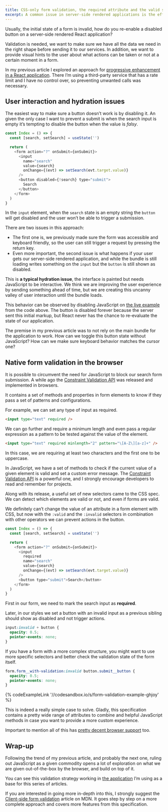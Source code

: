 ```yaml
---
title: CSS-only form validation, the required attribute and the valid selector
excerpt: A common issue in server-side rendered applications is the effects of late hydration. While users wait for JavaScript to be parsed and run, buttons don't work even though they are present, leading to a frustrating experience.
---
```


Usually, the initial state of a form is invalid, how do you re-enable a disabled button on a server-side rendered React application?

Validation is needed, we want to make sure we have all the data we need in the right shape before sending it to our services. In addition, we want to provide visual hints to the user about what actions can be taken or not at a certain moment in a form.

In my previous article I explored an approach for [progressive enhancement in a React application](/2020/05/a-progressive-search-experience-in-next/). There I’m using a third-party service that has a rate limit and I have no control over, so preventing unwanted calls was necessary.

## User interaction and hydration issues

The easiest way to make sure a button doesn’t work is by disabling it. An given the only case I want to prevent a submit is when the search input is empty it’s tempting to disable the button when the value is _falsy_.

```js
const Index = () => {
  const [search, setSearch] = useState('')

  return (
    <form action="?" onSubmit={onSubmit}>
      <input
        name="search"
        value={search}
        onChange={(evt) => setSearch(evt.target.value)}
      />
      <button disabled={!search} type="submit">
        Search
      </button>
    </form>
  )
}
```

In the `input` element, when the `search` state is an empty string the `button` will get disabled and the user won’t be able to trigger a submission.

There are two issues in this approach:

- The first one is, we previously made sure the form was accessible and keyboard friendly, so the user can still trigger a request by pressing the return key.
- Even more important, the second issue is what happens if your user gets our server-side rendered application, and while the bundle is still loading writes something on the `input` but the `button` is still shown as disabled.

This is **a typical hydration issue**, the interface is painted but needs JavaScript to be interactive. We think we are improving the user experience by sending something ahead of time, but we are creating this uncanny valley of user interaction until the bundle loads.

This behavior can be observed by disabling JavaScript on [the live example](//myxh0.sse.codesandbox.io) from the code above. The button is disabled forever because the server sent this initial markup, but React never has the chance to re-evaluate the state of our application.

The premise in my previous article was to not rely on the main bundle for the application to work. How can we toggle this button state without JavaScript? How can we make sure keyboard behavior matches the cursor one?

## Native form validation in the browser

It is possible to circumvent the need for JavaScript to block our search form submission. A while ago the [Constraint Validation API](//html.spec.whatwg.org/multipage/form-control-infrastructure.html#the-constraint-validation-api) was released and implemented in browsers.

It contains a set of methods and properties in form elements to know if they pass a set of patterns and configurations.

For example, we can set any type of input as required.

```html
<input type="text" required />
```

We can go further and require a minimum length and even pass a regular expression as a pattern to be tested against the value of the element.

```html
<input type="text" required minlength="2" pattern="\[A-Z\][a-z]+" />
```

In this case, we are requiring at least two characters and the first one to be uppercase.

In JavaScript, we have a set of methods to check if the current value of a given element is valid and set a custom error message. The [Constraint Validation API](//developer.mozilla.org/en-US/docs/Web/API/Constraint_validation) is a powerful one, and I strongly encourage developers to read and remember for projects.

Along with its release, a useful set of new selectors came to the CSS spec. We can detect which elements are valid or not, and even if forms are valid.

We definitely can’t change the value of an attribute in a form element with CSS, but now with the `:valid` and the `:invalid` selectors in combination with other operators we can prevent actions in the button.

```js
const Index = () => {
  const [search, setSearch] = useState('')

  return (
    <form action="?" onSubmit={onSubmit}>
      <input
        required
        name="search"
        value={search}
        onChange={(evt) => setSearch(evt.target.value)}
      />
      <button type="submit">Search</button>
    </form>
  )
}
```

First in our form, we need to mark the search input as **required**.

Later, in our styles we set a button with an invalid input as a previous sibling should show as disabled and not trigger actions.

```css
input:invalid + button {
  opacity: 0.5;
  pointer-events: none;
}
```

If you have a form with a more complex structure, you might want to use more specific selectors and better check the validation state of the form itself.

```css
form.form__with-validation:invalid button.submit__button {
  opacity: 0.5;
  pointer-events: none;
}
```

{% codeExampleLink '//codesandbox.io/s/form-validation-example-ghjoy' %}

This is indeed a really simple case to solve. Gladly, this specification contains a pretty wide range of attributes to combine and helpful JavaScript methods in case you want to provide a more custom experience.

Important to mention all of this has [pretty decent browser support](//caniuse.com/#feat=form-validation) too.

## Wrap-up

Following the trend of my previous article, and probably the next one, ruling out JavaScript as a given commodity opens a lot of exploration on what we are given out-of-the-box by the browser, and build on top of it.

You can see this validation strategy working in [the application](//muvi.now.sh) I’m using as a base for this series of articles.

If you are interested in going more in-depth into this, I strongly suggest the [Client-side form validation](//developer.mozilla.org/en-US/docs/Learn/Forms/Form_validation) article on MDN. It goes step by step on a more complete approach and covers more features from this specification.
